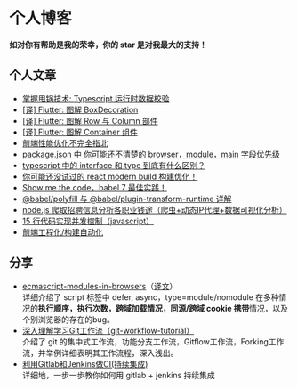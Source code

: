 # 个人博客
**如对你有帮助是我的荣幸，你的 star 是对我最大的支持！**


## 个人文章
- [掌握甩锅技术: Typescript 运行时数据校验](https://github.com/Weiyu-Chen/blog/issues/13)
- [[译] Flutter: 图解 BoxDecoration ](https://github.com/Weiyu-Chen/blog/issues/12)
- [[译] Flutter: 图解 Row 与 Column 部件](https://github.com/Weiyu-Chen/blog/issues/11)
- [[译] Flutter: 图解 Container 组件](https://github.com/Weiyu-Chen/blog/issues/10)
- [前端性能优化不完全指北](https://github.com/Weiyu-Chen/blog/issues/9)
- [package.json 中 你可能还不清楚的 browser，module，main 字段优先级](https://github.com/Weiyu-Chen/blog/issues/8)
- [typescript 中的 interface 和 type 到底有什么区别？](https://github.com/Weiyu-Chen/blog/issues/7)
- [你可能还没试过的 react modern build 构建优化！](https://github.com/Weiyu-Chen/blog/issues/6)
- [Show me the code，babel 7 最佳实践！](https://github.com/Weiyu-Chen/blog/issues/5)
- [@babel/polyfill 与 @babel/plugin-transform-runtime 详解](https://github.com/Weiyu-Chen/blog/issues/4)
- [node.js 爬取招聘信息分析各职业钱途（爬虫+动态IP代理+数据可视化分析）](https://github.com/Weiyu-Chen/blog/issues/3)
- [15 行代码实现并发控制（javascript）](https://github.com/Weiyu-Chen/blog/issues/2)
- [前端工程化/构建自动化](https://github.com/Weiyu-Chen/blog/issues/1)

## 分享
- [ecmascript-modules-in-browsers](http://www.webhek.com/post/ecmascript-modules-in-browsers.html)（[译文](http://www.webhek.com/post/ecmascript-modules-in-browsers.html)）  
详细介绍了 script 标签中 defer, async，type=module/nomodule 在多种情况的**执行顺序，执行次数，跨域加载情况，同源/跨域 cookie 携带**情况，以及个别浏览器的存在的bug。
- [深入理解学习Git工作流（git-workflow-tutorial）](https://github.com/xirong/my-git/blob/master/git-workflow-tutorial.md)   
介绍了 git 的集中式工作流，功能分支工作流，Gitflow工作流，Forking工作流，并举例详细表明其工作流程，深入浅出。
- [利用Gitlab和Jenkins做CI(持续集成)](https://cloud.tencent.com/developer/article/1326532)      
详细地，一步一步教你如何用 gitlab + jenkins 持续集成


